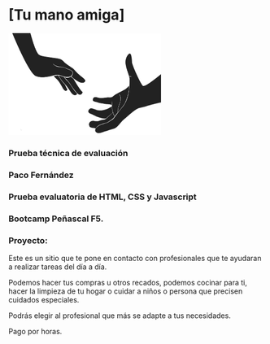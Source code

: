 # [Tu mano amiga]
<img src="img/mano-amiga.png" width="300" height="200">

### Prueba técnica de evaluación

  
### Paco Fernández

### Prueba evaluatoria de HTML, CSS y Javascript

### Bootcamp Peñascal F5.

### Proyecto:
  
  Este es un sitio que te pone en contacto con profesionales que te ayudaran a realizar tareas del día a día.
  
  Podemos hacer tus compras u otros recados, podemos cocinar para ti, hacer la limpieza de tu hogar o cuidar a niños o persona que precisen cuidados especiales.
  
  Podrás elegir al profesional que más se adapte a tus necesidades. 
  
  Pago por horas.

